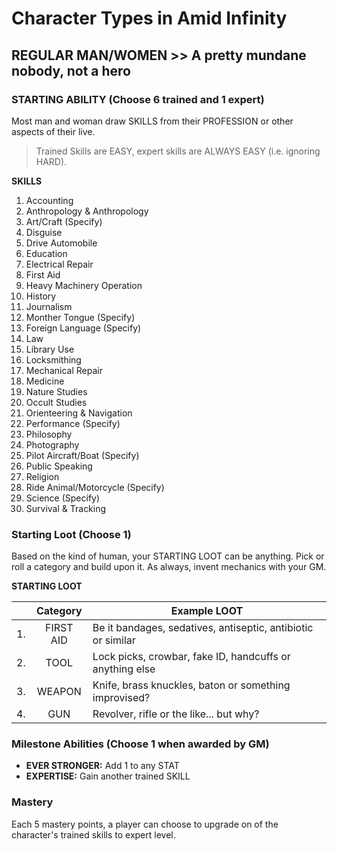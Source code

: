 # Character Types in Amid Infinity

## REGULAR MAN/WOMEN >> A pretty mundane nobody, not a hero

### STARTING ABILITY (Choose  **6 trained** and **1 expert**)

Most man and woman draw SKILLS from their PROFESSION or other aspects of their live.

> Trained Skills are EASY, expert skills are ALWAYS EASY (i.e. ignoring HARD).

**SKILLS**

1. Accounting
2. Anthropology & Anthropology
3. Art/Craft (Specify)
4. Disguise
5. Drive Automobile
6. Education
7. Electrical Repair
8. First Aid
9. Heavy Machinery Operation
10. History
11. Journalism
12. Monther Tongue (Specify)
13. Foreign Language (Specify)
14. Law
15. Library Use
16. Locksmithing
17. Mechanical Repair
18. Medicine
19. Nature Studies
20. Occult Studies
21. Orienteering & Navigation
22. Performance (Specify)
23. Philosophy
24. Photography
25. Pilot Aircraft/Boat (Specify)
26. Public Speaking
27. Religion
28. Ride Animal/Motorcycle (Specify)
29. Science (Specify)
30. Survival & Tracking

### Starting Loot (Choose 1)

Based on the kind of human, your STARTING LOOT can be anything. Pick or roll a category and build upon it. As always, invent mechanics with your GM.

**STARTING LOOT**

|     | Category  | Example LOOT                                                 |
|:---:|:---------:|--------------------------------------------------------------|
| 1.  | FIRST AID | Be it bandages, sedatives, antiseptic, antibiotic or similar |
| 2.  |   TOOL    | Lock picks, crowbar, fake ID, handcuffs or anything else     |
| 3.  |  WEAPON   | Knife, brass knuckles, baton or something improvised?        |
| 4.  |    GUN    | Revolver, rifle or the like... but why?    

### Milestone Abilities (Choose 1 when awarded by GM)

- **EVER STRONGER:** Add 1 to any STAT
- **EXPERTISE:** Gain another trained SKILL

### Mastery

Each 5 mastery points, a player can choose to upgrade on of the character's trained skills to expert level.